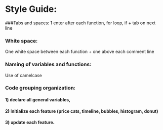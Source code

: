 # Style Guide:

###Tabs and spaces: 
1 enter after each function, for loop, if + tab on next line


### White space: 
One white space between each function + one above each comment line 


### Naming of variables and functions: 
Use of camelcase


### Code grouping organization: 

#### 1) declare all general variables, 
#### 2) Initialize each feature (price cats, timeline, bubbles, histogram, donut) 
#### 3) update each feature.


